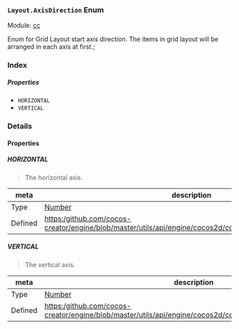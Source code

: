 ### `Layout.AxisDirection` Enum



Module: [cc](../modules/cc.md)




Enum for Grid Layout start axis direction.
The items in grid layout will be arranged in each axis at first.;

### Index

##### Properties

  - `HORIZONTAL`
  - `VERTICAL`

### Details

#### Properties


##### HORIZONTAL

> The horizontal axis.

| meta | description |
|------|-------------|
| Type | <a href="https://developer.mozilla.org/en/JavaScript/Reference/Global_Objects/Number" class="crosslink external" target="_blank">Number</a> |
| Defined | [https:/github.com/cocos-creator/engine/blob/master/utils/api/engine/cocos2d/core/components/CCLayout.js:96](https:/github.com/cocos-creator/engine/blob/master/utils/api/engine/cocos2d/core/components/CCLayout.js#L96) |



##### VERTICAL

> The vertical axis.

| meta | description |
|------|-------------|
| Type | <a href="https://developer.mozilla.org/en/JavaScript/Reference/Global_Objects/Number" class="crosslink external" target="_blank">Number</a> |
| Defined | [https:/github.com/cocos-creator/engine/blob/master/utils/api/engine/cocos2d/core/components/CCLayout.js:102](https:/github.com/cocos-creator/engine/blob/master/utils/api/engine/cocos2d/core/components/CCLayout.js#L102) |


